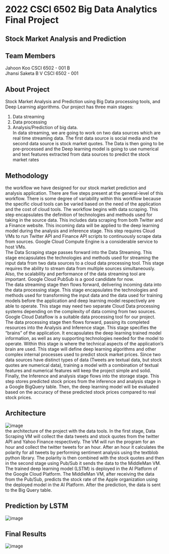 # 2022 CSCI 6502 Big Data Analytics Final Project
## Stock Market Analysis and Prediction 
## Team Members 
Jahoon Koo         CSCI 6502 - 001 B <br>
Jhansi Saketa B V  CSCI 6502 - 001
## About Project 
Stock Market Analysis and Prediction using Big Data
processing tools, and Deep Learning algorithms. Our project
has three main stages:
1. Data streaming
2. Data processing
3. Analysis/Prediction of big data.
<br>In data streaming, we are going to work on two data sources
which are real time streaming data. The first data source is
social media and the second data source is stock market quotes.
The Data is then going to be pre-processed and the Deep
learning model is going to use numerical and text features
extracted from data sources to predict the stock market rates
## Methodology
the workflow we have designed for our stock market prediction and analysis application. There are five steps present at the general-level of this workflow. There is some degree of variability within this workflow because the specific cloud tools can be varied based on the need of the application and the cost of cloud tools.
The workflow begins with data scraping. This step encapsulates the definition of technologies and methods used for taking in the source data. This includes data scraping from both Twitter and a Finance website. This incoming data will be applied to the deep learning model during the analysis and inference stage. This step requires Cloud VMs to run Twitter API and Finance API scripts to continuously scrape data from sources. Google Cloud Compute Engine is a considerable service to host VMs.  
The Data Scraping stage passes forward into the Data Streaming. This stage encapsulates the technologies and methods used for streaming the input data from two data sources to a cloud data processing tool. This stage requires the ability to stream data from multiple sources simultaneously. Also, the scalability and performance of the data streaming tool are important.  Google Cloud PubSub is a good candidate for now.  
The data streaming stage then flows forward, delivering incoming data into the data processing stage. This stage encapsulates the technologies and methods used for transforming the input data and the data used for training models before the application and deep learning model respectively are able to operate. This stage may need two separate Cloud Data processing systems depending on the complexity of data coming from two sources. Google Cloud Dataflow is a suitable data processing tool for our project.
The data processing stage then flows forward, passing its completed resources into the Analysis and Inference stage. This stage specifies the “brains” of the application. It encapsulates the deep learning trained model information, as well as any supporting technologies needed for the model to operate. Within this stage is where the technical aspects of the application’s brain are used. This stage will define deep learning algorithms and other complex internal processes used to predict stock market prices. Since two data sources have distinct types of data (Tweets are textual data, but stock quotes are numerical data), training a model with a combination of textual features and numerical features will keep the project simple and solid.
Finally, the Inference and analysis stage flows into the storage stage. This step stores predicted stock prices from the inference and analysis stage in a Google BigQuery table. Then, the deep learning model will be evaluated based on the accuracy of these predicted stock prices compared to real stock prices.

## Architecture 
![image](https://github.com/jahoon1998/CU-Boulder-CSCI-6502-Big-Data-Analytics-Final-Project/blob/main/Final_project%20Jahoon_Koo_Jhansi_Saketa/images/architecture.png)
<br>the architecture of the project with the data
tools. In the first stage, Data Scraping VM will collect the data
tweets and stock quotes from the twitter API and Yahoo
Finance respectively. The VM will run the program for an hour
and collect the twitter tweets for an hour. After an hour it
calculates the polarity for all tweets by performing sentiment
analysis using the textblob python library. The polarity is then
combined with the stock quotes and then in the second stage
using Pub/Sub it sends the data to the MiddleMan VM.
The trained deep learning model (LSTM) is deployed in the AI
Platform of the Google Cloud Platform. The MiddleMan VM,
after receiving the data from the Pub/Sub, predicts the stock
rate of the Apple organization using the deployed model in the
AI Platform. After the prediction, the data is sent to the Big
Query table. 
## Prediction by LSTM
![image](https://github.com/bvjhansisaketa/stockmarketanalysisandprediction/blob/main/prediction_by_lstm.png)
## Final Results 
![image](https://github.com/bvjhansisaketa/stockmarketanalysisandprediction/blob/main/bigquery_results.png)
